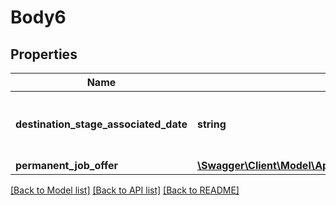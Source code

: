 # Body6

## Properties
Name | Type | Description | Notes
------------ | ------------- | ------------- | -------------
**destination_stage_associated_date** | **string** | The date time when the application is moved into this stage. Value is in this format \&quot;yyyy-MM-dd&#x27;T&#x27;HH:mm:ss.SSS&#x27;Z&#x27;\&quot; | 
**permanent_job_offer** | [**\Swagger\Client\Model\ApplicationidstagenextonboardingPermanentJobOffer**](ApplicationidstagenextonboardingPermanentJobOffer.md) |  | [optional] 

[[Back to Model list]](../../README.md#documentation-for-models) [[Back to API list]](../../README.md#documentation-for-api-endpoints) [[Back to README]](../../README.md)

